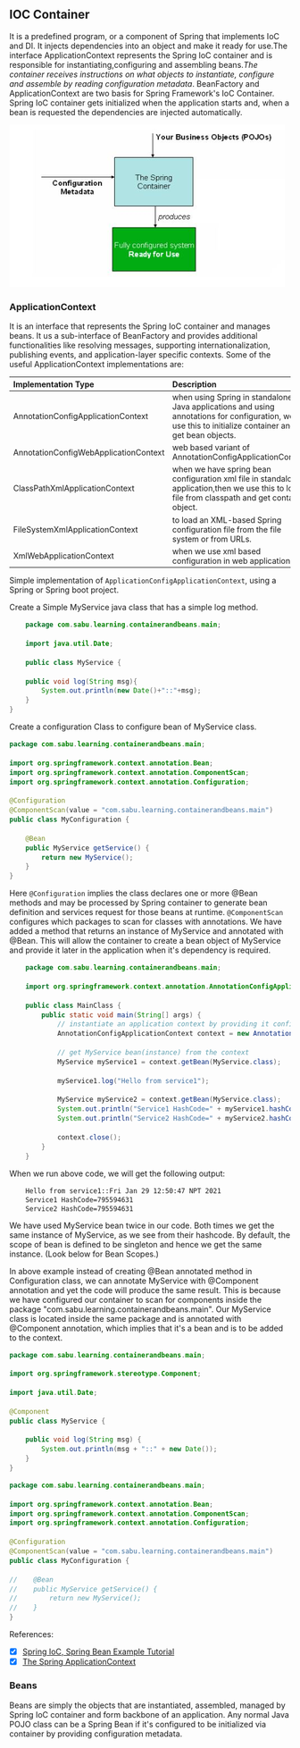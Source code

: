 ## IOC Container ##

It is a predefined program, or a component of Spring that implements IoC and DI. It injects dependencies into an object 
and make it ready for use.The interface ApplicationContext represents the Spring IoC container and is responsible for
instantiating,configuring and assembling beans.*The container receives instructions  on what objects to instantiate, 
configure and assemble by reading configuration metadata*. BeanFactory and ApplicationContext are two basis for Spring
Framework's IoC Container. 
Spring IoC container gets initialized when the application starts and, when a bean is requested the dependencies 
are injected automatically.

![Alt text](./ioccontainer.jpg?raw=true "Title")

### ApplicationContext ###

It is an interface that represents the Spring IoC container and manages beans. It us a sub-interface of BeanFactory and 
provides additional functionalities like resolving messages, supporting internationalization, publishing events, 
and application-layer specific contexts. Some of the useful ApplicationContext implementations are:

|Implementation Type |Description|
|:---|:---|
| AnnotationConfigApplicationContext | when using Spring in standalone Java applications and using annotations for configuration, we use this to initialize container and get bean objects.|
| AnnotationConfigWebApplicationContext | web based variant of AnnotationConfigApplicationContext |
| ClassPathXmlApplicationContext | when we have spring bean configuration xml file in standalone application,then we use this to load file from classpath and get container object.|
| FileSystemXmlApplicationContext| to load an XML-based Spring configuration file from the file system or from URLs. |
| XmlWebApplicationContext | when we use xml based configuration in web application |

Simple implementation of `ApplicationConfigApplicationContext`, using a Spring or Spring boot project.

Create a Simple MyService java class that has a simple log method.
```java
    package com.sabu.learning.containerandbeans.main;

    import java.util.Date;

    public class MyService {

	public void log(String msg){
		System.out.println(new Date()+"::"+msg);
	}
}
```

Create a configuration Class to configure bean of MyService class.
```java
package com.sabu.learning.containerandbeans.main;

import org.springframework.context.annotation.Bean;
import org.springframework.context.annotation.ComponentScan;
import org.springframework.context.annotation.Configuration;

@Configuration
@ComponentScan(value = "com.sabu.learning.containerandbeans.main")
public class MyConfiguration {

    @Bean
    public MyService getService() {
        return new MyService();
    }
}

```
Here `@Configuration` implies the class declares one or more @Bean methods and may be processed by Spring container to 
generate bean definition and services request for those beans at runtime.
`@ComponentScan` configures which packages to scan for classes with annotations.
We have added a method that returns an instance of MyService and annotated with @Bean. This will allow the container to 
create a bean object of MyService and provide it later in the application when it's dependency is required.

```java
    package com.sabu.learning.containerandbeans.main;

    import org.springframework.context.annotation.AnnotationConfigApplicationContext;

    public class MainClass {
        public static void main(String[] args) {
            // instantiate an application context by providing it configs
            AnnotationConfigApplicationContext context = new AnnotationConfigApplicationContext(MyConfiguration.class);
            
            // get MyService bean(instance) from the context
            MyService myService1 = context.getBean(MyService.class);
    
            myService1.log("Hello from service1");
    
            MyService myService2 = context.getBean(MyService.class);
            System.out.println("Service1 HashCode=" + myService1.hashCode());
            System.out.println("Service2 HashCode=" + myService2.hashCode());
    
            context.close();
        }
    }
```

When we run above code, we will get the following output:
```text
    Hello from service1::Fri Jan 29 12:50:47 NPT 2021
    Service1 HashCode=795594631
    Service2 HashCode=795594631
```
We have used MyService bean twice in our code. Both times we get the same instance of MyService, as we see from their 
hashcode. By default, the scope of bean is defined to be singleton and hence we get the same instance. (Look below for Bean Scopes.)

In above example instead of creating @Bean annotated method in Configuration class, we can annotate MyService with 
@Component annotation and yet the code will produce the same result. This is because we have configured our container to
scan for components inside the package "com.sabu.learning.containerandbeans.main". Our MyService class is located 
inside the same package and is annotated with @Component annotation, which implies that it's a bean and is to be added 
to the context.

```java
package com.sabu.learning.containerandbeans.main;

import org.springframework.stereotype.Component;

import java.util.Date;

@Component
public class MyService {

    public void log(String msg) {
        System.out.println(msg + "::" + new Date());
    }
}
```

```java
package com.sabu.learning.containerandbeans.main;

import org.springframework.context.annotation.Bean;
import org.springframework.context.annotation.ComponentScan;
import org.springframework.context.annotation.Configuration;

@Configuration
@ComponentScan(value = "com.sabu.learning.containerandbeans.main")
public class MyConfiguration {

//    @Bean
//    public MyService getService() {
//        return new MyService();
//    }
}

```
References: 
   -[x] [Spring IoC, Spring Bean Example Tutorial](https://www.journaldev.com/2461/spring-ioc-bean-example-tutorial)
   -[x] [The Spring ApplicationContext](https://www.baeldung.com/spring-application-context)

### Beans ###

Beans are simply the objects that are instantiated, assembled, managed by Spring IoC container and form backbone 
of an application. Any normal Java POJO class can be a Spring Bean if it's configured to be initialized via container 
by providing configuration metadata. 



